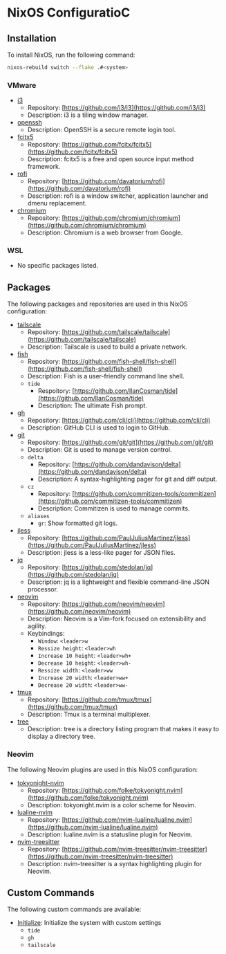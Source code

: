 # NixOS ConfiguratioC

## Installation

To install NixOS, run the following command:

```bash
nixos-rebuild switch --flake .#<system>
```

### VMware

* [i3](./nixos/specialization/i3.nix)
    + Repository: [https://github.com/i3/i3](https://github.com/i3/i3)
    + Description: i3 is a tiling window manager.
* [openssh](./nixos/openssh.nix)
    + Description: OpenSSH is a secure remote login tool.
* [fcitx5](./nixos/fcitx5.nix)
    + Repository: [https://github.com/fcitx/fcitx5](https://github.com/fcitx/fcitx5)
    + Description: fcitx5 is a free and open source input method framework.
* [rofi](./nixos/rofi.nix)
    + Repository: [https://github.com/davatorium/rofi](https://github.com/davatorium/rofi)
    + Description: rofi is a window switcher, application launcher and dmenu replacement.
* [chromium](./nixos/chromium.nix)
    + Repository: [https://github.com/chromium/chromium](https://github.com/chromium/chromium)
    + Description: Chromium is a web browser from Google.

### WSL

* No specific packages listed.

## Packages

The following packages and repositories are used in this NixOS configuration:

* [tailscale](./nixos/tailscale.nix)
    + Repository: [https://github.com/tailscale/tailscale](https://github.com/tailscale/tailscale)
    + Description: Tailscale is used to build a private network.
* [fish](./home-manager/fish.nix)
    + Repository: [https://github.com/fish-shell/fish-shell](https://github.com/fish-shell/fish-shell)
    + Description: Fish is a user-friendly command line shell.
    + `tide`
        - Respoitory: [https://github.com/IlanCosman/tide](https://github.com/IlanCosman/tide)
        - Description: The ultimate Fish prompt.
* [gh](./home-manager/gh.nix)
    + Repository: [https://github.com/cli/cli](https://github.com/cli/cli)
    + Description: GitHub CLI is used to login to GitHub.
* [git](./home-manager/git.nix)
    + Repository: [https://github.com/git/git](https://github.com/git/git)
    + Description: Git is used to manage version control.
    + `delta`
        - Repository: [https://github.com/dandavison/delta](https://github.com/dandavison/delta)
        - Description: A syntax-highlighting pager for git and diff output.
    + `cz`
        - Repository: [https://github.com/commitizen-tools/commitizen](https://github.com/commitizen-tools/commitizen)
        - Description: Commitizen is used to manage commits.
    + `aliases`
        - `gr`: Show formatted git logs.
* [jless](./home-manager/jless.nix)
    + Repository: [https://github.com/PaulJuliusMartinez/jless](https://github.com/PaulJuliusMartinez/jless)
    + Description: jless is a less-like pager for JSON files.
* [jq](./home-manager/jq.nix)
    + Repository: [https://github.com/stedolan/jq](https://github.com/stedolan/jq)
    + Description: jq is a lightweight and flexible command-line JSON processor.
* [neovim](./home-manager/neovim/default.nix)
    + Repository: [https://github.com/neovim/neovim](https://github.com/neovim/neovim)
    + Description: Neovim is a Vim-fork focused on extensibility and agility.
    + Keybindings:
        - `Window`: `<leader>w`
        - `Ressize height`: `<leader>wh`
        - `Increase 10 height`: `<leader>wh+`
        - `Decrease 10 height`: `<leader>wh-`
        - `Ressize width`: `<leader>ww`
        - `Increase 20 width`: `<leader>ww+`
        - `Decrease 20 width`: `<leader>ww-`
* [tmux](./home-manager/tmux.nix)
    + Repository: [https://github.com/tmux/tmux](https://github.com/tmux/tmux)
    + Description: Tmux is a terminal multiplexer.
* [tree](./home-manager/tree.nix)
    + Description: tree is a directory listing program that makes it easy to display a directory tree.

### Neovim

The following Neovim plugins are used in this NixOS configuration:

* [tokyonight-nvim](./home-manager/neovim/tokyonight-nvim.nix)
    + Repository: [https://github.com/folke/tokyonight.nvim](https://github.com/folke/tokyonight.nvim)
    + Description: tokyonight.nvim is a color scheme for Neovim.
* [lualine-nvim](./home-manager/neovim/lualine-nvim.nix)
    + Repository: [https://github.com/nvim-lualine/lualine.nvim](https://github.com/nvim-lualine/lualine.nvim)
    + Description: lualine.nvim is a statusline plugin for Neovim.
* [nvim-treesitter](./home-manager/neovim/nvim-treesitter.nix)
    + Repository: [https://github.com/nvim-treesitter/nvim-treesitter](https://github.com/nvim-treesitter/nvim-treesitter)
    + Description: nvim-treesitter is a syntax highlighting plugin for Neovim.

## Custom Commands

The following custom commands are available:

* [Initialize](./overlays/custom/initialize): Initialize the system with custom settings
    + `tide`
    + `gh`
    + `tailscale`
